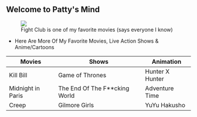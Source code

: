 ## Welcome to Patty's Mind 

<figure>
  <img src="https://m.media-amazon.com/images/M/MV5BMjk3NTYyMzc4Nl5BMl5BanBnXkFtZTcwODU3ODMzMw@@._V1_.jpg">
  <figcaption> Fight Club is one of my favorite movies (says everyone I know) <figcaption>
</figure>
    
+ Here Are More Of My Favorite Movies, Live Action Shows & Anime/Cartoons

| Movies               | Shows                      | Animation        |
| -------------------- | -------------------------- | ---------------- |
| Kill Bill            | Game of Thrones            | Hunter X Hunter  |
| Midnight in Paris    | The End Of The F**cking World | Adventure Time  |
| Creep                | Gilmore Girls               | YuYu Hakusho     |
